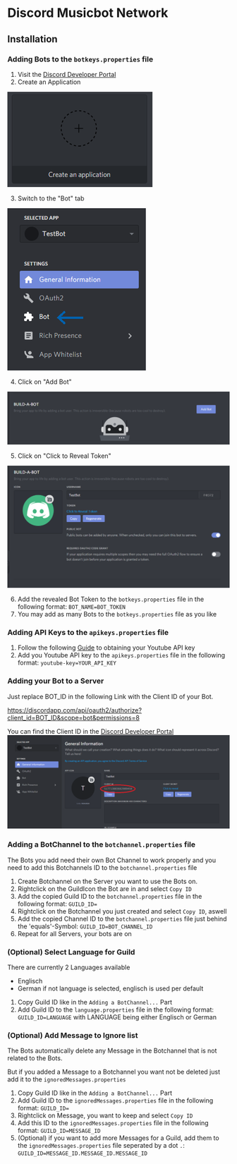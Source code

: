 # Discord Musicbot Network

## Installation

### Adding Bots to the `botkeys.properties` file

1. Visit the [Discord Developer Portal](https://discordapp.com/developers/applications)
2. Create an Application 

![Create Application](Installation/CreateApplication.png?raw=true "Create Application")

3. Switch to the "Bot" tab 

![Bot Tab](Installation/Bot.png?raw=true "Bot Tab")

4. Click on "Add Bot" 

![Add Bot](Installation/AddBot.png?raw=true "Add Bot")


5. Click on "Click to Reveal Token" 

![Bot Token](Installation/BotToken.png?raw=true "Bot Token")

6. Add the revealed Bot Token to the `botkeys.properties` file in the following format: `BOT_NAME=BOT_TOKEN`
7. You may add as many Bots to the `botkeys.properties` file as you like

### Adding API Keys to the `apikeys.properties` file

1. Follow the following [Guide](https://www.slickremix.com/docs/get-api-key-for-youtube/) to obtaining your Youtube API key
2. Add you Youtube API key to the `apikeys.properties` file in the following format: `youtube-key=YOUR_API_KEY`

### Adding your Bot to a Server

Just replace BOT_ID in the following Link with the Client ID of your Bot.

https://discordapp.com/api/oauth2/authorize?client_id=BOT_ID&scope=bot&permissions=8

You can find the Client ID in the [Discord Developer Portal](https://discordapp.com/developers/applications)
![Bot ID](Installation/BotID.png?raw=true "Bot ID")

### Adding a BotChannel to the `botchannel.properties` file

The Bots you add need their own Bot Channel to work properly and you need to add this Botchannels ID to the `botchannel.properties` file

1. Create Botchannel on the Server you want to use the Bots on.
2. Rightclick on the GuildIcon the Bot are in and select `Copy ID`
3. Add the copied Guild ID to the `botchannel.properties` file in the following format: `GUILD_ID=`
4. Rightclick on the Botchannel you just created and select `Copy ID`, aswell
5. Add the copied Channel ID to the `botchannel.properties` file just behind the 'equals'-Symbol: `GUILD_ID=BOT_CHANNEL_ID`
6. Repeat for all Servers, your bots are on

### (Optional) Select Language for Guild

There are currently 2 Languages available
- Englisch
- German
if not language is selected, englisch is used per default

1. Copy Guild ID like in the `Adding a BotChannel...` Part
2. Add Guild ID to the `language.properties` file in the following format: `GUILD_ID=LANGUAGE` with LANGUAGE being either Englisch or German

### (Optional) Add Message to Ignore list

The Bots automatically delete any Message in the Botchannel that is not related to the Bots.

But if you added a Message to a Botchannel you want not be deleted just add it to the `ignoredMessages.properties`

1. Copy Guild ID like in the `Adding a BotChannel...` Part
2. Add Guild ID to the `ignoredMessages.properties` file in the following format: `GUILD_ID=`
3. Rightclick on Message, you want to keep and select `Copy ID`
4. Add this ID to the `ignoredMessages.properties` file in the following format: `GUILD_ID=MESSAGE_ID`
5. (Optional) if you want to add more Messages for a Guild, add them to the `ignoredMessages.properties` file seperated by a dot `.`: `GUILD_ID=MESSAGE_ID.MESSAGE_ID.MESSAGE_ID`